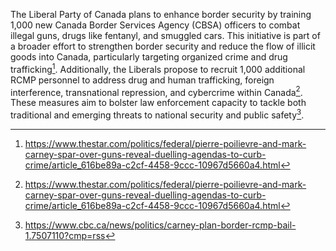 The Liberal Party of Canada plans to enhance border security by training 1,000 new Canada Border Services Agency (CBSA) officers to combat illegal guns, drugs like fentanyl, and smuggled cars. This initiative is part of a broader effort to strengthen border security and reduce the flow of illicit goods into Canada, particularly targeting organized crime and drug trafficking[^1]. Additionally, the Liberals propose to recruit 1,000 additional RCMP personnel to address drug and human trafficking, foreign interference, transnational repression, and cybercrime within Canada[^2]. These measures aim to bolster law enforcement capacity to tackle both traditional and emerging threats to national security and public safety[^3].

[^1]: https://www.thestar.com/politics/federal/pierre-poilievre-and-mark-carney-spar-over-guns-reveal-duelling-agendas-to-curb-crime/article_616be89a-c2cf-4458-9ccc-10967d5660a4.html  
[^2]: https://www.thestar.com/politics/federal/pierre-poilievre-and-mark-carney-spar-over-guns-reveal-duelling-agendas-to-curb-crime/article_616be89a-c2cf-4458-9ccc-10967d5660a4.html  
[^3]: https://www.cbc.ca/news/politics/carney-plan-border-rcmp-bail-1.7507110?cmp=rss
